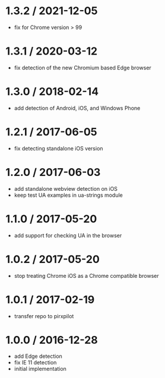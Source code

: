 
1.3.2 / 2021-12-05
==================

 * fix for Chrome version > 99

1.3.1 / 2020-03-12
==================

 * fix detection of the new Chromium based Edge browser

1.3.0 / 2018-02-14
==================

 * add detection of Android, iOS, and Windows Phone

1.2.1 / 2017-06-05
==================

 * fix detecting standalone iOS version

1.2.0 / 2017-06-03
==================

 * add standalone webview detection on iOS
 * keep test UA examples in ua-strings module

1.1.0 / 2017-05-20
==================

 * add support for checking UA in the browser

1.0.2 / 2017-05-20
==================

 * stop treating Chrome iOS as a Chrome compatible browser

1.0.1 / 2017-02-19
==================

 * transfer repo to pirxpilot

1.0.0 / 2016-12-28
==================

 * add Edge detection
 * fix IE 11 detection
 * initial implementation
